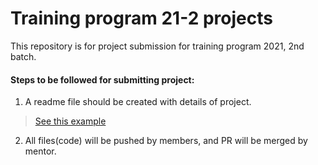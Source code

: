 # Training program 21-2 projects
This repository is for project submission for training program 2021, 2nd batch.

#### Steps to be followed for submitting project:
 
1. A readme file should be created with details of project.
> [See this example](/project-name%20(Example))
2. All files(code) will be pushed by members, and PR will be merged by mentor.
